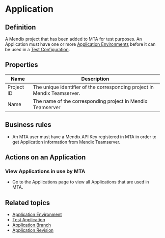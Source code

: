 # Application

## Definition

A Mendix project that has been added to MTA for test purposes. An Application must have one or more [Application Environments](application-environment) before it can be used in a [Test Configuration](test-configuration).

## Properties
| Name | Description |
| ----------- | ----------- |
| Project ID | The unique identifier of the corresponding project in Mendix Teamserver. |
| Name | The name of the corresponding project in Mendix Teamserver |

## Business rules
- An MTA user must have a Mendix API Key registered in MTA in order to get Application information from Mendix Teamserver.

## Actions on an Application

### View Applications in use by MTA
- Go to the Applications page to view all Applications that are used in MTA.

## Related topics
- [Application Environment](application-environment)
- [Test Application](test-application)
- [Application Branch](application-branch)
- [Application Revision](application-revision)
